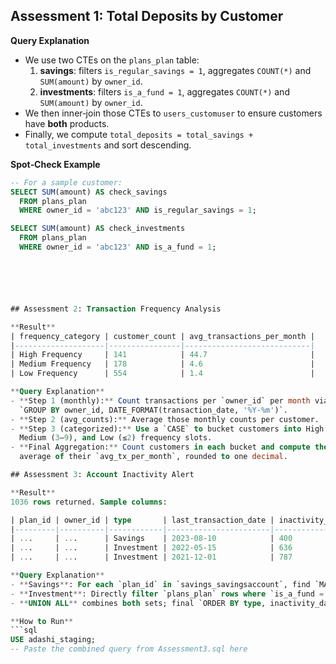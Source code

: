 ## Assessment 1: Total Deposits by Customer

**Query Explanation**  
- We use two CTEs on the `plans_plan` table:
  1. **savings**: filters `is_regular_savings = 1`, aggregates `COUNT(*)` and `SUM(amount)` by `owner_id`.
  2. **investments**: filters `is_a_fund = 1`, aggregates `COUNT(*)` and `SUM(amount)` by `owner_id`.
- We then inner‑join those CTEs to `users_customuser` to ensure customers have **both** products.
- Finally, we compute `total_deposits = total_savings + total_investments` and sort descending.

**Spot‑Check Example**  
```sql
-- For a sample customer:
SELECT SUM(amount) AS check_savings
  FROM plans_plan
  WHERE owner_id = 'abc123' AND is_regular_savings = 1;

SELECT SUM(amount) AS check_investments
  FROM plans_plan
  WHERE owner_id = 'abc123' AND is_a_fund = 1;






## Assessment 2: Transaction Frequency Analysis

**Result**  
| frequency_category | customer_count | avg_transactions_per_month |
|--------------------|----------------|----------------------------|
| High Frequency     | 141            | 44.7                       |
| Medium Frequency   | 178            | 4.6                        |
| Low Frequency      | 554            | 1.4                        |

**Query Explanation**  
- **Step 1 (monthly):** Count transactions per `owner_id` per month via  
  `GROUP BY owner_id, DATE_FORMAT(transaction_date, '%Y-%m')`.  
- **Step 2 (avg_counts):** Average those monthly counts per customer.  
- **Step 3 (categorized):** Use a `CASE` to bucket customers into High (≥10),  
  Medium (3–9), and Low (≤2) frequency slots.  
- **Final Aggregation:** Count customers in each bucket and compute the  
  average of their `avg_tx_per_month`, rounded to one decimal.

## Assessment 3: Account Inactivity Alert

**Result**  
1036 rows returned. Sample columns:

| plan_id | owner_id | type       | last_transaction_date | inactivity_days |
|---------|----------|------------|-----------------------|-----------------|
| ...     | ...      | Savings    | 2023-08-10            | 400             |
| ...     | ...      | Investment | 2022-05-15            | 636             |
| ...     | ...      | Investment | 2021-12-01            | 787             |

**Query Explanation**  
- **Savings**: For each `plan_id` in `savings_savingsaccount`, find `MAX(transaction_date)` as `last_tx_date`, join to `plans_plan` filtering `is_regular_savings = 1`, and select those with `DATEDIFF(CURRENT_DATE, last_tx_date) > 365`.  
- **Investment**: Directly filter `plans_plan` rows where `is_a_fund = 1`, `last_charge_date IS NOT NULL`, and `DATEDIFF(CURRENT_DATE, last_charge_date) > 365`.  
- **UNION ALL** combines both sets; final `ORDER BY type, inactivity_days DESC` sorts Savings then Investment by most inactive first.

**How to Run**  
```sql
USE adashi_staging;
-- Paste the combined query from Assessment3.sql here
